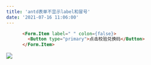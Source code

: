 ```yaml
---
title: 'antd表单不显示label和冒号'
date: '2021-07-16 11:06:00'
---   
```

```html
      <Form.Item label=" " colon={false}>
        <Button type="primary">点击校验兑换码</Button>
      </Form.Item>
```

![](https://img-blog.csdnimg.cn/20210716110607233.png?x-oss-processimage/watermark,type_ZmFuZ3poZW5naGVpdGk,shadow_10,text_aHR0cHM6Ly9ibG9nLmNzZG4ubmV0L3h1dG9uZ2Jhbw,size_16,color_FFFFFF,t_70)